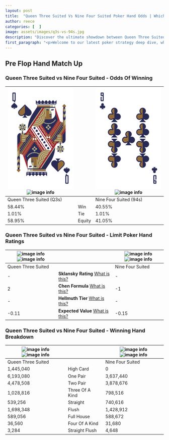 ```yaml
---
layout: post
title:  "Queen Three Suited Vs Nine Four Suited Poker Hand Odds | Which Is The Better Hand In Poker? A Complete Guide"
author: reece
categories: [  ]
image: assets/images/q3s-vs-94s.jpg
description: "Discover the ultimate showdown between Queen Three Suited and Nine Four Suited in poker! Uncover the odds, strategies, and scenarios where one hand triumphs over the other. Get ready to up your poker game with this thrilling analysis."
first_paragraph: "<p>Welcome to our latest poker strategy deep dive, where we're pitting two distinct hands against each other in a high-stakes showdown: Queen Three Suited vs Nine Four Suited.</p><p>In the dynamic world of poker, every decision counts, and knowing which hand holds the upper hand is key to your success at the table.</p><p>In this article, we'll dissect these two hands, explore the scenarios where one dominates the other, and equip you with the knowledge to make strategic choices that can tip the odds in your favor.</p><p>Get ready to unravel the intriguing dynamics of these poker hands and elevate your game to new heights.</p>"
---
```




[comment]: # (sp0)

## Pre Flop Hand Match Up

<div class="table hand-ratings" markdown="1"> 



### Queen Three Suited vs Nine Four Suited - Odds Of Winning


    
| ![image info](assets/images/hand1/q.png) ![image info](assets/images/hand1/3s.png) |  | ![image info](assets/images/hand2/9.png) ![image info](assets/images/hand2/4s.png) |
| -------- | -------- | -------- |
| Queen Three Suited (Q3s) |  | Nine Four Suited (94s) |
| 58.44% | Win | 40.55% |
| 1.01% | Tie | 1.01% |
| 58.95% | Equity | 41.05% |




[comment]: # (sp1)



### Queen Three Suited vs Nine Four Suited - Limit Poker Hand Ratings


    
| ![image info](https://www.riverpairs.com/assets/images/hand1/q.png) ![image info](https://www.riverpairs.com/assets/images/hand1/3s.png) |  | ![image info](https://www.riverpairs.com/assets/images/hand2/9.png) ![image info](https://www.riverpairs.com/assets/images/hand2/4s.png) |
| -------- | -------- | -------- |
| Queen Three Suited |  | Nine Four Suited |
| - | **Sklansky Rating** [What is this?](/sklansky-rating-explained) | - |
| 2 | **Chen Formula** [What is this?](/chen-formula-explained) | -1 |
| - | **Hellmuth Tier** [What is this?](/Hellmuth-tier-explained) | - |
| -0.11 | **Expected Value** [What is this?](/expected-value-explained) | -0.15 |




[comment]: # (sp2)



### Queen Three Suited vs Nine Four Suited - Winning Hand Breakdown


    
| ![image info](https://www.riverpairs.com/assets/images/hand1/q.png) ![image info](https://www.riverpairs.com/assets/images/hand1/3s.png) |  | ![image info](https://www.riverpairs.com/assets/images/hand2/9.png) ![image info](https://www.riverpairs.com/assets/images/hand2/4s.png) |
| -------- | -------- | -------- |
| Queen Three Suited |  | Nine Four Suited |
| 1,445,040 | High Card | 0 |
| 6,193,080 | One Pair | 3,637,440 |
| 4,478,508 | Two Pair | 3,878,676 |
| 1,028,816 | Three Of A Kind | 798,516 |
| 539,256 | Straight | 740,616 |
| 1,698,348 | Flush | 1,428,912 |
| 589,056 | Full House | 588,672 |
| 36,560 | Four Of A Kind | 31,680 |
| 3,284 | Straight Flush | 4,648 |




[comment]: # (sp3)



</div>

[comment]: # (sp4)



[comment]: # (sp5)

